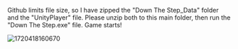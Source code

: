 Github limits file size, so I have zipped the "Down The Step_Data" folder and the "UnityPlayer" file. Please unzip both to this main folder, then run the "Down The Step.exe" file. Game starts!

![1720418160670](https://github.com/Davi4Deng/DontFallDown_game/assets/116290875/990102a8-dbdd-4df1-9cef-481aaf8cadb8)
